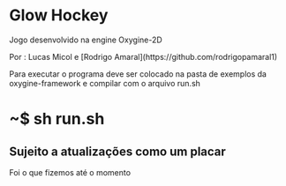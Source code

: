<h1>Glow Hockey</h1>
Jogo desenvolvido na engine Oxygine-2D</p>
Por : Lucas Micol e [Rodrigo Amaral](https://github.com/rodrigopamaral1) </p>

Para executar o programa deve ser colocado na pasta de exemplos da oxygine-framework
e compilar com o arquivo run.sh </p>
# ~$ sh run.sh

<h2>Sujeito a atualizações como um placar</h2>
Foi o que fizemos até o momento
